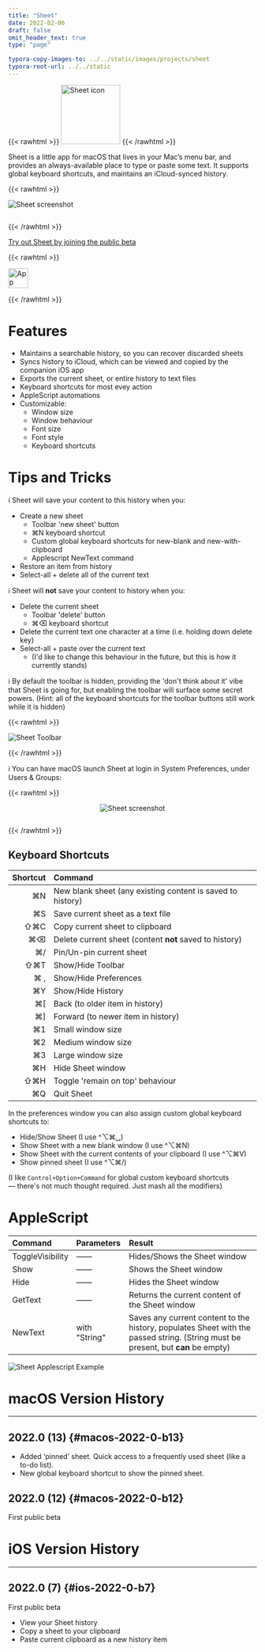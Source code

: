 ```yaml
---
title: "Sheet"
date: 2022-02-06
draft: false
omit_header_text: true
type: "page"

typora-copy-images-to: ../../static/images/projects/sheet
typora-root-url: ../../static
---
```


{{< rawhtml >}}
<img src="/images/projects/sheet/sheet-icon.png" alt="Sheet icon" width="120" height="120" class="center">
{{< /rawhtml >}}

Sheet is a little app for macOS that lives in your Mac’s menu bar, and provides an always-available place to type or paste some text. It supports global keyboard shortcuts, and maintains an iCloud-synced history.

{{< rawhtml >}}

<img src="/images/projects/sheet/sheet-screenshot-prefs-crop.png" alt="Sheet screenshot" style="margin-left: auto; margin-right: auto; margin-bottom: 1em;">

{{< /rawhtml >}}

[Try out Sheet by joining the public beta](https://testflight.apple.com/join/YxROrjRM)

{{< rawhtml >}}

<a href="https://testflight.apple.com/join/YxROrjRM">
	<img src="/images/projects/app-store.png" alt="App Store" height="40" style="margin-left: auto; margin-right: auto;"></a>

{{< /rawhtml >}}

# Features

- Maintains a searchable history, so you can recover discarded sheets
- Syncs history to iCloud, which can be viewed and copied by the companion iOS app
- Exports the current sheet, or entire history to text files
- Keyboard shortcuts for most evey action
- AppleScript automations
- Customizable:
    - Window size
    - Window behaviour
    - Font size
    - Font style
    - Keyboard shortcuts

# Tips and Tricks

ℹ️ Sheet will save your content to this history when you:

- Create a new sheet 
	- Toolbar 'new sheet' button
	- ⌘N keyboard shortcut
	- Custom global keyboard shortcuts for new-blank and new-with-clipboard
	- Applescript NewText command
- Restore an item from history
- Select-all + delete all of the current text

ℹ️ Sheet will **not** save your content to history when you:

- Delete the current sheet
	- Toolbar 'delete' button
	- ⌘⌫ keyboard shortcut
- Delete the current text one character at a time (i.e. holding down delete key)
- Select-all + paste over the current text
	- (I'd like to change this behaviour in the future, but this is how it currently stands)

ℹ️ By default the toolbar is hidden, providing the 'don't think about it' vibe that Sheet is going for, but enabling the toolbar will surface some secret powers. (Hint: all of the keyboard shortcuts for the toolbar buttons still work while it is hidden)

{{< rawhtml >}}

<img src="/images/projects/sheet/sheet-toolbar.png" alt="Sheet Toolbar" 	style="margin-left: auto; margin-right: auto;">


{{< /rawhtml >}}

ℹ️ You can have macOS launch Sheet at login in System Preferences, under Users & Groups:

{{< rawhtml >}}

<div style="display: flex; flex-wrap: wrap; align-items:center">
<img src="/images/projects/sheet/sheet-open-at-login.png" alt="Sheet screenshot" style="margin-left: auto; margin-right: auto; margin-bottom: 1em;">
</div>

{{< /rawhtml >}}

## Keyboard Shortcuts

| Shortcut | Command                                                    |
| -------: | :--------------------------------------------------------- |
|       ⌘N | New blank sheet (any existing content is saved to history) |
|       ⌘S | Save current sheet as a text file                          |
|      ⇧⌘C | Copy current sheet to clipboard                            |
|       ⌘⌫ | Delete current sheet (content **not** saved to history)    |
|       ⌘/ | Pin/Un-pin current sheet                                          |
|      ⇧⌘T | Show/Hide Toolbar                                          |
|      ⌘ , | Show/Hide Preferences                                      |
|       ⌘Y | Show/Hide History                                          |
|       ⌘[ | Back (to older item in history)                            |
|       ⌘] | Forward (to newer item in history)                         |
|       ⌘1 | Small window size                                          |
|       ⌘2 | Medium window size                                         |
|       ⌘3 | Large window size                                          |
|       ⌘H | Hide Sheet window                                          |
|      ⇧⌘H | Toggle 'remain on top' behaviour                           |
|       ⌘Q | Quit Sheet                                                 |

In the preferences window you can also assign custom global keyboard shortcuts to:

- Hide/Show Sheet (I use ^⌥⌘␣)
- Show Sheet with a new blank window (I use ^⌥⌘N)
- Show Sheet with the current contents of your clipboard (I use ^⌥⌘V)
- Show pinned sheet (I use ^⌥⌘/)

(I like `Control+Option+Command` for global custom keyboard shortcuts — there's not much thought required. Just mash all the modifiers)

# AppleScript

| Command          | Parameters    | Result                                                       |
| :--------------- | :------------ | :----------------------------------------------------------- |
| ToggleVisibility | ——            | Hides/Shows the Sheet window                                 |
| Show             | ——            | Shows the Sheet window                                       |
| Hide             | ——            | Hides the Sheet window                                       |
| GetText          | ——            | Returns the current content of the Sheet window              |
| NewText          | with "String" | Saves any current content to the history, populates Sheet with the passed string. (String must be present, but **can** be empty) |

![Sheet Applescript Example](/images/projects/sheet/sheet-applescript-example.png)

# macOS Version History

---

## 2022.0 (13) {#macos-2022-0-b13}
- Added ‘pinned’ sheet. Quick access to a frequently used sheet (like a to-do list).
- New global keyboard shortcut to show the pinned sheet.

## 2022.0 (12) {#macos-2022-0-b12}

First public beta

# iOS Version History

---

## 2022.0 (7) {#ios-2022-0-b7}

First public beta
- View your Sheet history
- Copy a sheet to your clipboard
- Paste current clipboard as a new history item